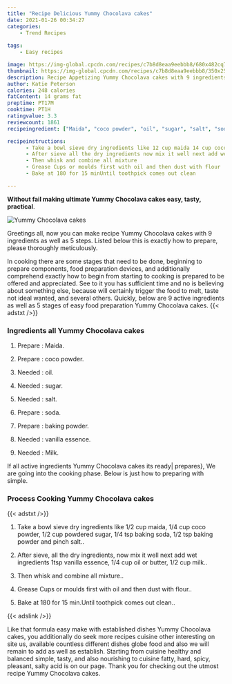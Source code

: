 ```yaml
---
title: "Recipe Delicious Yummy Chocolava cakes"
date: 2021-01-26 00:34:27
categories:
    - Trend Recipes
    
tags:
    - Easy recipes

image: https://img-global.cpcdn.com/recipes/c7b8d8eaa9eebbb8/680x482cq70/yummy-chocolava-cakes-recipe-main-photo.jpg
thumbnail: https://img-global.cpcdn.com/recipes/c7b8d8eaa9eebbb8/350x250cq70/yummy-chocolava-cakes-recipe-main-photo.jpg
description: Recipe Appetizing Yummy Chocolava cakes with 9 ingredients and 5 stages of easy cooking.
author: Katie Peterson
calories: 248 calories
fatContent: 14 grams fat
preptime: PT17M
cooktime: PT1H
ratingvalue: 3.3
reviewcount: 1861
recipeingredient: ["Maida", "coco powder", "oil", "sugar", "salt", "soda", "baking powder", "vanilla essence", "Milk"]

recipeinstructions: 
      - Take a bowl sieve dry ingredients like 12 cup maida 14 cup coco powder 12 cup powdered sugar 14 tsp baking soda 12 tsp baking powder and pinch salt 
      - After sieve all the dry ingredients now mix it well next add wet ingredients 1tsp vanilla essence 14 cup oil or butter 12 cup milk 
      - Then whisk and combine all mixture 
      - Grease Cups or moulds first with oil and then dust with flour 
      - Bake at 180 for 15 minUntil toothpick comes out clean

---
```




**Without fail making ultimate Yummy Chocolava cakes easy, tasty, practical**. 


![Yummy Chocolava cakes](https://img-global.cpcdn.com/recipes/c7b8d8eaa9eebbb8/680x482cq70/yummy-chocolava-cakes-recipe-main-photo.jpg "Yummy Chocolava cakes")




Greetings all, now you can make recipe Yummy Chocolava cakes with 9 ingredients as well as 5 steps. Listed below this is exactly how to prepare, please thoroughly meticulously.

In cooking there are some stages that need to be done, beginning to prepare components, food preparation devices, and additionally comprehend exactly how to begin from starting to cooking is prepared to be offered and appreciated. See to it you has sufficient time and no is believing about something else, because will certainly trigger the food to melt, taste not ideal wanted, and several others. Quickly, below are 9 active ingredients as well as 5 stages of easy food preparation Yummy Chocolava cakes.
{{< adstxt />}}

### Ingredients all Yummy Chocolava cakes


1. Prepare  : Maida.

1. Prepare  : coco powder.

1. Needed  : oil.

1. Needed  : sugar.

1. Needed  : salt.

1. Prepare  : soda.

1. Prepare  : baking powder.

1. Needed  : vanilla essence.

1. Needed  : Milk.



If all active ingredients Yummy Chocolava cakes its ready| prepares}, We are going into the cooking phase. Below is just how to preparing with simple.

### Process Cooking Yummy Chocolava cakes

{{< adstxt />}}


1. Take a bowl sieve dry ingredients like 1/2 cup maida, 1/4 cup coco powder, 1/2 cup powdered sugar, 1/4 tsp baking soda, 1/2 tsp baking powder and pinch salt..



1. After sieve, all the dry ingredients, now mix it well next add wet ingredients 1tsp vanilla essence, 1/4 cup oil or butter, 1/2 cup milk..



1. Then whisk and combine all mixture..



1. Grease Cups or moulds first with oil and then dust with flour..



1. Bake at 180 for 15 min.Until toothpick comes out clean..





{{< adslink />}}

Like that formula easy make with established dishes Yummy Chocolava cakes, you additionally do seek more recipes cuisine other interesting on site us, available countless different dishes globe food and also we will remain to add as well as establish. Starting from cuisine healthy and balanced simple, tasty, and also nourishing to cuisine fatty, hard, spicy, pleasant, salty acid is on our page. Thank you for checking out the utmost recipe Yummy Chocolava cakes.
